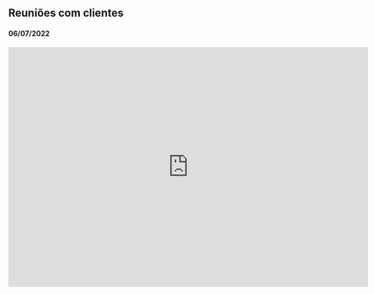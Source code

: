 ## Reuniões com clientes

#### 06/07/2022

 <iframe width="720" height="480" src="https://www.youtube.com/embed/ioMXe-KVF7E" title="Reunião cliente 06/07/2022" frameborder="0" allow="accelerometer; autoplay; clipboard-write; encrypted-media; gyroscope; picture-in-picture" allowfullscreen></iframe>
